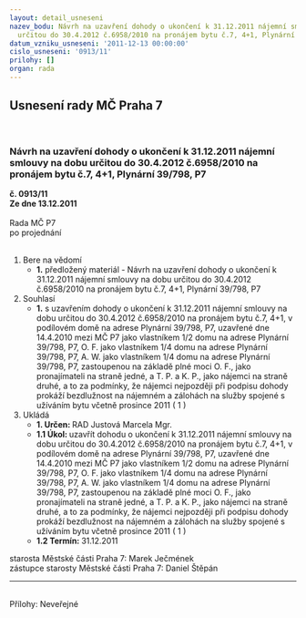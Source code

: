 ```yaml
---
layout: detail_usneseni
nazev_bodu: Návrh na uzavření dohody o ukončení k 31.12.2011 nájemní smlouvy na dobu
  určitou do 30.4.2012 č.6958/2010 na pronájem bytu č.7, 4+1, Plynární 39/798, P7
datum_vzniku_usneseni: '2011-12-13 00:00:00'
cislo_usneseni: '0913/11'
prilohy: []
organ: rada
---
```

<div id="ucUsn_pList" class="usn">
	<span><h2>Usnesení rady MČ Praha 7 </h2>
<br></span><div class="standBody">
<span><h3>Návrh na uzavření dohody o ukončení k 31.12.2011 nájemní smlouvy na dobu určitou do 30.4.2012 č.6958/2010 na pronájem bytu č.7, 4+1, Plynární 39/798, P7</h3></span><div class="center">
		<strong>č. 0913/11</strong><br>
	</div>
<div class="center">
		<strong>Ze dne 13.12.2011</strong><br><br>
	</div>Rada MČ P7<br> po projednání<br><br><ol>
<li>Bere na vědomí<ul><li>
<strong>1.</strong> předložený materiál - Návrh na uzavření dohody o ukončení k 31.12.2011 nájemní smlouvy na dobu určitou do 30.4.2012 č.6958/2010 na pronájem bytu č.7, 4+1, Plynární 39/798, P7</li></ul>
</li>
<li>Souhlasí<ul><li>
<strong>1.</strong> s uzavřením dohody o ukončení k 31.12.2011 nájemní smlouvy na dobu určitou do 30.4.2012 č.6958/2010 na pronájem bytu č.7, 4+1, v podílovém domě na adrese Plynární 39/798, P7, uzavřené dne 14.4.2010 mezi MČ P7 jako vlastníkem 1/2 domu na adrese Plynární 39/798, P7, O. F. jako vlastníkem 1/4 domu na adrese Plynární 39/798, P7, A. W. jako vlastníkem 1/4 domu na adrese Plynární 39/798, P7, zastoupenou na základě plné moci O. F., jako pronajímateli na straně jedné, a T. P. a K. P., jako nájemci na straně druhé, a to za podmínky, že nájemci nejpozději při podpisu dohody prokáží bezdlužnost na nájemném a zálohách na služby spojené s užíváním bytu včetně prosince 2011  ( 1 )</li></ul>
</li>
<li>Ukládá<ul>
<li>
<strong>1. Určen: </strong>RAD Justová Marcela Mgr.</li>
<li>
<strong>1.1 Úkol: </strong>uzavřít dohodu o ukončení k 31.12.2011 nájemní smlouvy na dobu určitou do 30.4.2012 č.6958/2010 na pronájem bytu č.7, 4+1, v podílovém domě na adrese Plynární 39/798, P7, uzavřené dne 14.4.2010 mezi MČ P7 jako vlastníkem 1/2 domu na adrese Plynární 39/798, P7, O. F. jako vlastníkem 1/4 domu na adrese Plynární 39/798, P7, A. W. jako vlastníkem 1/4 domu na adrese Plynární 39/798, P7, zastoupenou na základě plné moci O. F., jako pronajímateli na straně jedné, a T. P. a K. P., jako nájemci na straně druhé, a to za podmínky, že nájemci nejpozději při podpisu dohody prokáží bezdlužnost na nájemném a zálohách na služby spojené s užíváním bytu včetně prosince 2011  ( 1 )</li>
<li>
<strong>1.2 Termín: </strong>31.12.2011</li>
</ul>
</li>
</ol>starosta Městské části Praha 7: Marek Ječmének<br>zástupce starosty Městské části Praha 7: Daniel Štěpán <hr>
<br>Přílohy: Neveřejné</div>
</div>